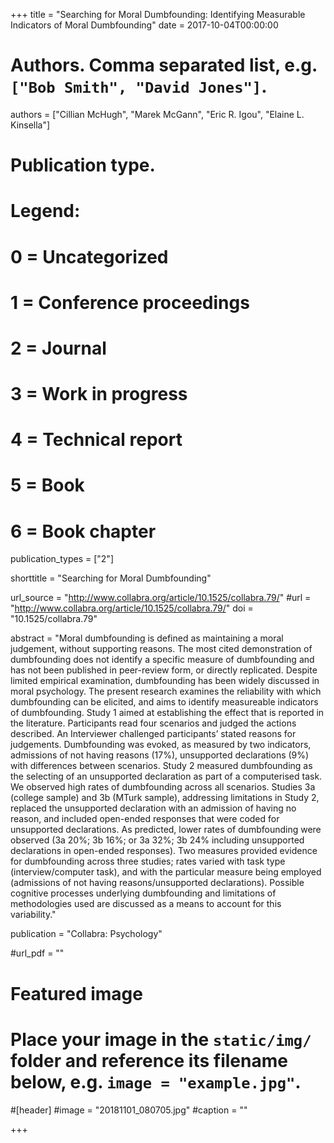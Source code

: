 +++
title = "Searching for Moral Dumbfounding: Identifying Measurable Indicators of Moral Dumbfounding"
date = 2017-10-04T00:00:00

# Authors. Comma separated list, e.g. `["Bob Smith", "David Jones"]`.
authors = ["Cillian McHugh", "Marek McGann", "Eric R. Igou", "Elaine L. Kinsella"]

# Publication type.
# Legend:
# 0 = Uncategorized
# 1 = Conference proceedings
# 2 = Journal
# 3 = Work in progress
# 4 = Technical report
# 5 = Book
# 6 = Book chapter
publication_types = ["2"]

shorttitle = "Searching for Moral Dumbfounding"

url_source = "http://www.collabra.org/article/10.1525/collabra.79/"
#url = "http://www.collabra.org/article/10.1525/collabra.79/"
doi = "10.1525/collabra.79"

abstract = "Moral dumbfounding is defined as maintaining a moral judgement, without supporting reasons. The most cited demonstration of dumbfounding does not identify a specific measure of dumbfounding and has not been published in peer-review form, or directly replicated. Despite limited empirical examination, dumbfounding has been widely discussed in moral psychology. The present research examines the reliability with which dumbfounding can be elicited, and aims to identify measureable indicators of dumbfounding. Study 1 aimed at establishing the effect that is reported in the literature. Participants read four scenarios and judged the actions described. An Interviewer challenged participants’ stated reasons for judgements. Dumbfounding was evoked, as measured by two indicators, admissions of not having reasons (17%), unsupported declarations (9%) with differences between scenarios. Study 2 measured dumbfounding as the selecting of an unsupported declaration as part of a computerised task. We observed high rates of dumbfounding across all scenarios. Studies 3a (college sample) and 3b (MTurk sample), addressing limitations in Study 2, replaced the unsupported declaration with an admission of having no reason, and included open-ended responses that were coded for unsupported declarations. As predicted, lower rates of dumbfounding were observed (3a 20%; 3b 16%; or 3a 32%; 3b 24% including unsupported declarations in open-ended responses). Two measures provided evidence for dumbfounding across three studies; rates varied with task type (interview/computer task), and with the particular measure being employed (admissions of not having reasons/unsupported declarations). Possible cognitive processes underlying dumbfounding and limitations of methodologies used are discussed as a means to account for this variability."

publication = "Collabra: Psychology"

#url_pdf = ""

# Featured image
# Place your image in the `static/img/` folder and reference its filename below, e.g. `image = "example.jpg"`.
#[header]
#image = "20181101_080705.jpg"
#caption = ""

+++
